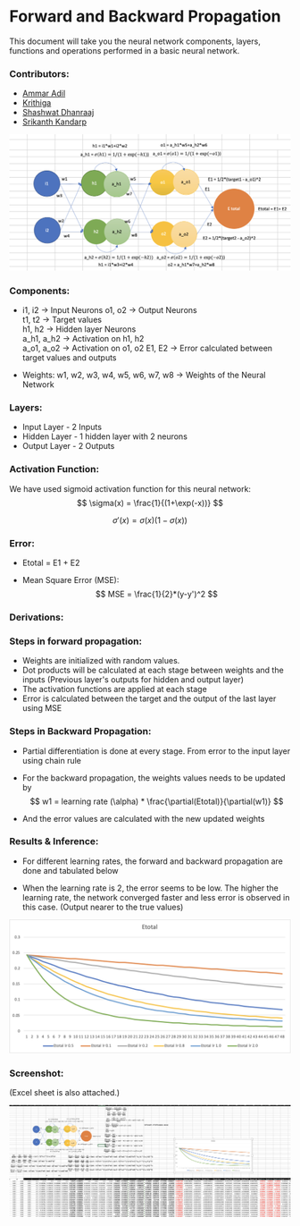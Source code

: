 # Forward and Backward Propagation

This document will take you the neural network components, layers, functions and operations performed in a basic neural network.

### Contributors:
* [Ammar Adil](https://github.com/adilsammar)
* [Krithiga](https://github.com/BottleSpink)
* [Shashwat Dhanraaj](https://github.com/sdhanraaj12)
* [Srikanth Kandarp](https://github.com/Srikanth-Kandarp)

![Network Architecture](./assets/network_arch.png)

### Components:
* i1, i2 -> Input Neurons
   o1, o2 -> Output Neurons  
   t1, t2 -> Target values    
   h1, h2 -> Hidden layer Neurons  
   a_h1, a_h2 -> Activation on h1, h2       
   a_o1, a_o2  -> Activation on o1, o2 
   E1, E2 -> Error calculated between target values and outputs 

* Weights: w1, w2, w3, w4, w5, w6, w7, w8 -> Weights of the Neural Network

### Layers:

* Input Layer  - 2 Inputs
* Hidden Layer - 1 hidden layer with 2 neurons
* Output Layer - 2 Outputs

### Activation Function:

We have used sigmoid activation function for this neural network:
$$
\sigma(x) = \frac{1}{(1+\exp(-x))}
$$

$$
\sigma'(x) = \sigma(x) (1-\sigma(x))
$$

### Error:

* Etotal = E1 + E2 

* Mean Square Error (MSE): 
$$
MSE = \frac{1}{2}*(y-y')^2
$$
### Derivations:

### Steps in forward propagation:

* Weights are initialized with random values. 
* Dot products will be calculated at each stage between weights and the inputs (Previous layer's outputs for hidden and output layer)
* The activation functions are applied at each stage
* Error is calculated between the target and the output of the last layer using MSE

### Steps in Backward Propagation:

* Partial differentiation is done at every stage. From error to the input layer using chain rule

* For the backward propagation, the weights values needs to be updated by 
   $$
   w1 = learning rate (\alpha) * \frac{\partial(Etotal)}{\partial(w1)}
   $$

* And the error values are calculated with the new updated weights

### Results & Inference:

* For different learning rates, the forward and backward propagation are done and tabulated below

* When the learning rate is 2, the error seems to be low. The higher the learning rate, the network converged faster and less error is observed in this case. (Output nearer to the true values)

![](./assets/Learning_Rate_Variations.png)

### Screenshot:

(Excel sheet is also attached.)

![Screenshot](./assets/Excel_Screenshot.png)